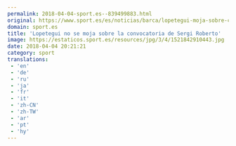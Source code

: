 ```yaml
---
permalink: 2018-04-04-sport.es--839499883.html
original: https://www.sport.es/es/noticias/barca/lopetegui-moja-sobre-convocatoria-sergi-roberto-para-mundial-6735373?utm_source=rss-noticias&utm_medium=feed&utm_campaign=barca
domain: sport.es
title: 'Lopetegui no se moja sobre la convocatoria de Sergi Roberto'
image: https://estaticos.sport.es/resources/jpg/3/4/1521842910443.jpg
date: 2018-04-04 20:21:21
category: sport
translations: 
 - 'en'
 - 'de'
 - 'ru'
 - 'ja'
 - 'fr'
 - 'it'
 - 'zh-CN'
 - 'zh-TW'
 - 'ar'
 - 'pt'
 - 'hy'
---
```


